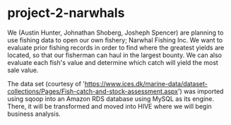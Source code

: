 # project-2-narwhals

We (Austin Hunter, Johnathan Shoberg, Josheph Spencer) are planning to use fishing data to open our own fishery; Narwhal Fishing Inc. We want to evaluate prior fishing records in order to find where the greatest yields are located, so that our fisherman can haul in the largest bounty. We can also evaluate each fish's value and determine which catch will yield the most sale value.

The data set (courtesy of 'https://www.ices.dk/marine-data/dataset-collections/Pages/Fish-catch-and-stock-assessment.aspx') was imported using sqoop into an Amazon RDS database using MySQL as its engine. There, it will be transformed and moved into HIVE where we will begin business analysis.
